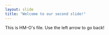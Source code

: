 ```yaml
---
layout: slide
title: "Welcome to our second slide!"
---
```

This is HM-O's file.
Use the left arrow to go back!
